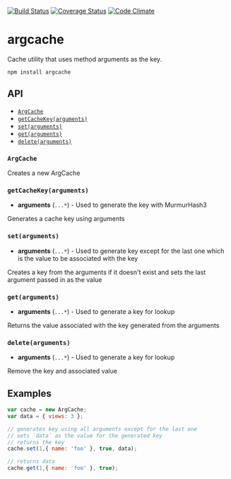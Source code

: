 [![Build Status](https://travis-ci.org/esco/argcache.svg?branch=master)](https://travis-ci.org/esco/argcache) [![Coverage Status](https://img.shields.io/coveralls/esco/argcache.svg)](https://coveralls.io/r/esco/argcache) [![Code Climate](https://codeclimate.com/github/esco/argcache/badges/gpa.svg)](https://codeclimate.com/github/esco/argcache)

argcache
========

Cache utility that uses method arguments as the key.

```
npm install argcache
```

## API

* [`ArgCache`](#argcache)
* [`getCacheKey(arguments)`](#getcachekeyarguments)
* [`set(arguments)`](#setarguments)
* [`get(arguments)`](#getarguments)
* [`delete(arguments)`](#deletearguments)

### `ArgCache`

Creates a new ArgCache
### `getCacheKey(arguments)`
* **arguments** (`...*`) - Used to generate the key with MurmurHash3

Generates a cache key using arguments
### `set(arguments)`
* **arguments** (`...*`) - Used to generate key except for the last one which is the value to be associated with the key

Creates a key from the arguments if it doesn't exist and sets the last argument passed in as the value
### `get(arguments)`
* **arguments** (`...*`) - Used to generate a key for lookup

Returns the value associated with the key generated from the arguments
### `delete(arguments)`
* **arguments** (`...*`) - Used to generate a key for lookup

Remove the key and associated value

## Examples

```javascript
var cache = new ArgCache;
var data = { views: 3 };

// generates key using all arguments except for the last one
// sets `data` as the value for the generated key
// returns the key
cache.set(1,{ name: 'foo' }, true, data);

// returns data
cache.get(1,{ name: 'foo' }, true);
```